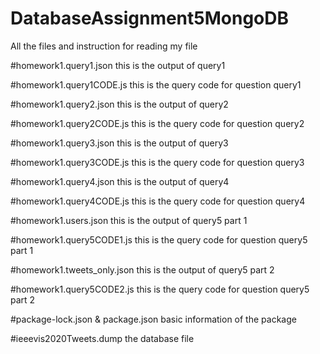 # DatabaseAssignment5MongoDB
All the files and instruction for reading my file

#homework1.query1.json
this is the output of query1

#homework1.query1CODE.js
this is the query code for question query1

#homework1.query2.json
this is the output of query2

#homework1.query2CODE.js
this is the query code for question query2

#homework1.query3.json
this is the output of query3

#homework1.query3CODE.js
this is the query code for question query3

#homework1.query4.json
this is the output of query4

#homework1.query4CODE.js
this is the query code for question query4

#homework1.users.json
this is the output of query5 part 1

#homework1.query5CODE1.js
this is the query code for question query5 part 1

#homework1.tweets_only.json
this is the output of query5 part 2

#homework1.query5CODE2.js
this is the query code for question query5 part 2

#package-lock.json & package.json
basic information of the package

#ieeevis2020Tweets.dump
the database file
